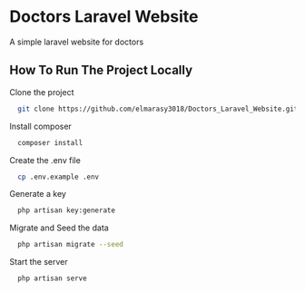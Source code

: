 
# Doctors Laravel Website

A simple laravel website for doctors


## How To Run The Project Locally

Clone the project

```bash
  git clone https://github.com/elmarasy3018/Doctors_Laravel_Website.git
```

Install composer

```bash
  composer install
```

Create the .env file

```bash
  cp .env.example .env
```

Generate a key

```bash
  php artisan key:generate
```

Migrate and Seed the data

```bash
  php artisan migrate --seed
```

Start the server

```bash
  php artisan serve
```
